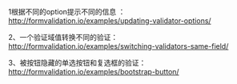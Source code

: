 1根据不同的option提示不同的信息
：http://formvalidation.io/examples/updating-validator-options/

2、一个验证域值转换不同的验证：http://formvalidation.io/examples/switching-validators-same-field/

3、被按钮隐藏的单选按钮和复选框的验证：http://formvalidation.io/examples/bootstrap-button/
